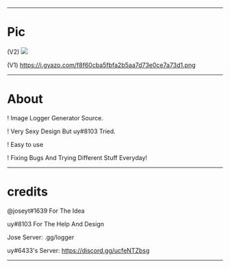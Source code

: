 
----------

# Pic
(V2)
<img src="https://i.ibb.co/DwxgSPF/feen.png"/></a>

(V1)
https://i.gyazo.com/f8f60cba5fbfa2b5aa7d73e0ce7a73d1.png 

----------

# About
! Image Logger Generator Source.

! Very Sexy Design But uy#8103 Tried.

! Easy to use

! Fixing Bugs And Trying Different Stuff Everyday!

----------

# credits
@joseyt#1639 For The Idea 

uy#8103 For The Help And Design

Jose Server: .gg/logger

uy#6433's Server: https://discord.gg/ucfeNTZbsg

----------
